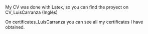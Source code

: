 My CV was done with Latex, so you can find the proyect on CV_LuisCarranza (Inglés)

On certificates_LuisCarranza you can see all my certificates I have obtained.

